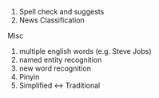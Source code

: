 1. Spell check and suggests
2. News Classification

Misc

1. multiple english words (e.g. Steve Jobs)
2. named entity recognition
3. new word recognition
4. Pinyin
5. Simplified <-> Traditional

